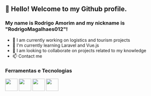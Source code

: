 ## 👋 Hello! Welcome to my Github profile.
### My name is Rodrigo Amorim and my nickname is "RodrigoMagalhaes012"!

- 🔭 I am currently working on logistics and tourism projects
- 🌱 I'm currently learning Laravel and Vue.js
- 👯 I am looking to collaborate on projects related to my knowledge
- 📫 Contact me

### Ferramentas e Tecnologias
<div>
<img src="https://cdn.jsdelivr.net/gh/devicons/devicon/icons/php/php-plain.svg"  width="40" height="40"/>

<img src="https://cdn.jsdelivr.net/gh/devicons/devicon/icons/laravel/laravel-plain-wordmark.svg" width="40" height="40"/>

<img src="https://cdn.jsdelivr.net/gh/devicons/devicon/icons/javascript/javascript-original.svg" width="40" height="40"/>

<img src="https://cdn.jsdelivr.net/gh/devicons/devicon/icons/vuejs/vuejs-original-wordmark.svg" width="40" height="40"/>
</div>       
          
          


